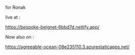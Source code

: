 for Ronak 

live at : 

https://bespoke-beignet-6bbd7d.netlify.app/

Now also on : 

https://agreeable-ocean-08e235110.3.azurestaticapps.net/
